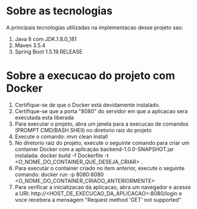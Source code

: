 # Sobre as tecnologias
A principais tecnologias utilizadas na implementacao desse projeto sao: 
1) Java 8 com JDK.1.8.0_181
2) Maven 3.5.4
3) Spring Boot 1.5.19.RELEASE

# Sobre a execucao do projeto com Docker
1) Certifique-se de que o Docker está devidamente instalado.
2) Certifique-se que a porta "8080" do servidor em que a aplicacao sera executada esta liberada
3) Para executar o projeto, abra um janela para a execucao de comandos (PROMPT CMD/BASH SHEll) no diretorio raiz do projeto
4) Execute o comando: mvn clean install
5) No diretorio raiz do projeto, execute o seguinte comando para criar um container Docker com 
	a aplicação backend-1.0.0-SNAPSHOT.jar instalada: docker build -f Dockerfile -t <O_NOME_DO_CONTAINER_QUE_DESEJA_CRIAR> .
6) Para executar o container criado no item anterior, execute o seguinte comando: docker run -p 8080:8080 <O_NOME_DO_CONTAINER_CRIADO_ANTERIORMENTE>
4) Para verificar a inicializacao da aplicacao, abra um navegador e acesse a URI: http://<HOST_DE_EXECUCAO_DA_APLICACAO>:8080/login
	e voce recebera a mensagem "Request method 'GET' not supported"